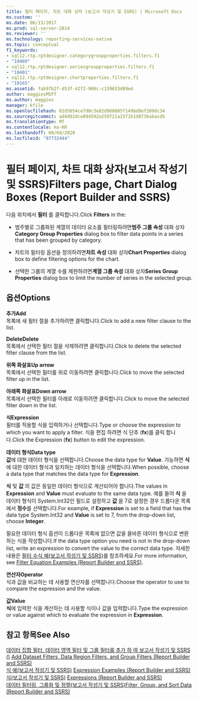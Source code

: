 ```yaml
---
title: 필터 페이지, 차트 대화 상자 (보고서 작성기 및 SSRS) | Microsoft Docs
ms.custom: ''
ms.date: 06/13/2017
ms.prod: sql-server-2014
ms.reviewer: ''
ms.technology: reporting-services-native
ms.topic: conceptual
f1_keywords:
- sql12.rtp.rptdesigner.categorygroupproperties.filters.f1
- "10409"
- sql12.rtp.rptdesigner.seriesgroupproperties.filters.f1
- "10401"
- sql12.rtp.rptdesigner.chartproperties.filters.f1
- "10165"
ms.assetid: fab97b2f-d53f-42f2-900c-c159653d89ed
author: maggiesMSFT
ms.author: maggies
manager: kfile
ms.openlocfilehash: 01d5054ce7d0c3e02d960885f149bd0ef209dc34
ms.sourcegitcommit: ad4d92dce894592a259721a1571b1d8736abacdb
ms.translationtype: MT
ms.contentlocale: ko-KR
ms.lasthandoff: 08/04/2020
ms.locfileid: "87732444"
---
```

# <a name="filters-page-chart-dialog-boxes-report-builder-and-ssrs"></a><span data-ttu-id="2f0f7-102">필터 페이지, 차트 대화 상자(보고서 작성기 및 SSRS)</span><span class="sxs-lookup"><span data-stu-id="2f0f7-102">Filters page, Chart Dialog Boxes (Report Builder and SSRS)</span></span>
  <span data-ttu-id="2f0f7-103">다음 위치에서 **필터** 를 클릭합니다.</span><span class="sxs-lookup"><span data-stu-id="2f0f7-103">Click **Filters** in the:</span></span>  
  
-   <span data-ttu-id="2f0f7-104">범주별로 그룹화된 계열의 데이터 요소를 필터링하려면**범주 그룹 속성** 대화 상자</span><span class="sxs-lookup"><span data-stu-id="2f0f7-104">**Category Group Properties** dialog box to filter data points in a series that has been grouped by category.</span></span>  
  
-   <span data-ttu-id="2f0f7-105">차트의 필터링 옵션을 정의하려면**차트 속성** 대화 상자</span><span class="sxs-lookup"><span data-stu-id="2f0f7-105">**Chart Properties** dialog box to define filtering options for the chart.</span></span>  
  
-   <span data-ttu-id="2f0f7-106">선택한 그룹의 계열 수를 제한하려면**계열 그룹 속성** 대화 상자</span><span class="sxs-lookup"><span data-stu-id="2f0f7-106">**Series Group Properties** dialog box to limit the number of series in the selected group.</span></span>  
  
## <a name="options"></a><span data-ttu-id="2f0f7-107">옵션</span><span class="sxs-lookup"><span data-stu-id="2f0f7-107">Options</span></span>  
 <span data-ttu-id="2f0f7-108">**추가**</span><span class="sxs-lookup"><span data-stu-id="2f0f7-108">**Add**</span></span>  
 <span data-ttu-id="2f0f7-109">목록에 새 필터 절을 추가하려면 클릭합니다.</span><span class="sxs-lookup"><span data-stu-id="2f0f7-109">Click to add a new filter clause to the list.</span></span>  
  
 <span data-ttu-id="2f0f7-110">**Delete**</span><span class="sxs-lookup"><span data-stu-id="2f0f7-110">**Delete**</span></span>  
 <span data-ttu-id="2f0f7-111">목록에서 선택한 필터 절을 삭제하려면 클릭합니다.</span><span class="sxs-lookup"><span data-stu-id="2f0f7-111">Click to delete the selected filter clause from the list.</span></span>  
  
 <span data-ttu-id="2f0f7-112">**위쪽 화살표**</span><span class="sxs-lookup"><span data-stu-id="2f0f7-112">**Up arrow**</span></span>  
 <span data-ttu-id="2f0f7-113">목록에서 선택한 필터를 위로 이동하려면 클릭합니다.</span><span class="sxs-lookup"><span data-stu-id="2f0f7-113">Click to move the selected filter up in the list.</span></span>  
  
 <span data-ttu-id="2f0f7-114">**아래쪽 화살표**</span><span class="sxs-lookup"><span data-stu-id="2f0f7-114">**Down arrow**</span></span>  
 <span data-ttu-id="2f0f7-115">목록에서 선택한 필터를 아래로 이동하려면 클릭합니다.</span><span class="sxs-lookup"><span data-stu-id="2f0f7-115">Click to move the selected filter down in the list.</span></span>  
  
 <span data-ttu-id="2f0f7-116">**식**</span><span class="sxs-lookup"><span data-stu-id="2f0f7-116">**Expression**</span></span>  
 <span data-ttu-id="2f0f7-117">필터를 적용할 식을 입력하거나 선택합니다.</span><span class="sxs-lookup"><span data-stu-id="2f0f7-117">Type or choose the expression to which you want to apply a filter.</span></span> <span data-ttu-id="2f0f7-118">식을 편집 하려면 식 단추 (**fx**)를 클릭 합니다.</span><span class="sxs-lookup"><span data-stu-id="2f0f7-118">Click the Expression (**fx**) button to edit the expression.</span></span>  
  
 <span data-ttu-id="2f0f7-119">**데이터 형식**</span><span class="sxs-lookup"><span data-stu-id="2f0f7-119">**Data type**</span></span>  
 <span data-ttu-id="2f0f7-120">**값**에 대한 데이터 형식을 선택합니다.</span><span class="sxs-lookup"><span data-stu-id="2f0f7-120">Choose the data type for **Value**.</span></span> <span data-ttu-id="2f0f7-121">가능하면 **식**에 대한 데이터 형식과 일치하는 데이터 형식을 선택합니다.</span><span class="sxs-lookup"><span data-stu-id="2f0f7-121">When possible, choose a data type that matches the data type for **Expression**.</span></span>  
  
 <span data-ttu-id="2f0f7-122">**식** 및 **값** 의 값은 동일한 데이터 형식으로 계산되어야 합니다.</span><span class="sxs-lookup"><span data-stu-id="2f0f7-122">The values in **Expression** and **Value** must evaluate to the same data type.</span></span> <span data-ttu-id="2f0f7-123">예를 들어 **식** 을 데이터 형식이 System.Int32인 필드로 설정하고 **값** 을 7로 설정한 경우 드롭다운 목록에서 **정수**를 선택합니다.</span><span class="sxs-lookup"><span data-stu-id="2f0f7-123">For example, if **Expression** is set to a field that has the data type System.Int32 and **Value** is set to 7, from the drop-down list, choose **Integer**.</span></span>  
  
 <span data-ttu-id="2f0f7-124">필요한 데이터 형식 옵션이 드롭다운 목록에 없으면 값을 올바른 데이터 형식으로 변환하는 식을 작성합니다.</span><span class="sxs-lookup"><span data-stu-id="2f0f7-124">If the data type option you need is not in the drop-down list, write an expression to convert the value to the correct data type.</span></span> <span data-ttu-id="2f0f7-125">자세한 내용은 [필터 수식 예&#40;보고서 작성기 및 SSRS&#41;](report-design/filter-equation-examples-report-builder-and-ssrs.md)를 참조하세요.</span><span class="sxs-lookup"><span data-stu-id="2f0f7-125">For more information, see [Filter Equation Examples &#40;Report Builder and SSRS&#41;](report-design/filter-equation-examples-report-builder-and-ssrs.md).</span></span>  
  
 <span data-ttu-id="2f0f7-126">**연산자**</span><span class="sxs-lookup"><span data-stu-id="2f0f7-126">**Operator**</span></span>  
 <span data-ttu-id="2f0f7-127">식과 값을 비교하는 데 사용할 연산자를 선택합니다.</span><span class="sxs-lookup"><span data-stu-id="2f0f7-127">Choose the operator to use to compare the expression and the value.</span></span>  
  
 <span data-ttu-id="2f0f7-128">**값**</span><span class="sxs-lookup"><span data-stu-id="2f0f7-128">**Value**</span></span>  
 <span data-ttu-id="2f0f7-129">**식**에 입력한 식을 계산하는 데 사용할 식이나 값을 입력합니다.</span><span class="sxs-lookup"><span data-stu-id="2f0f7-129">Type the expression or value against which to evaluate the expression in **Expression**.</span></span>  
  
## <a name="see-also"></a><span data-ttu-id="2f0f7-130">참고 항목</span><span class="sxs-lookup"><span data-stu-id="2f0f7-130">See Also</span></span>  
 <span data-ttu-id="2f0f7-131">[데이터 집합 필터, 데이터 영역 필터 및 그룹 필터를 추가 하 여 보고서 작성기 및 SSRS &#40;&#41;](report-design/add-dataset-filters-data-region-filters-and-group-filters.md) </span><span class="sxs-lookup"><span data-stu-id="2f0f7-131">[Add Dataset Filters, Data Region Filters, and Group Filters &#40;Report Builder and SSRS&#41;](report-design/add-dataset-filters-data-region-filters-and-group-filters.md) </span></span>  
 <span data-ttu-id="2f0f7-132">[식 예&#40;보고서 작성기 및 SSRS&#41;](report-design/expression-examples-report-builder-and-ssrs.md) </span><span class="sxs-lookup"><span data-stu-id="2f0f7-132">[Expression Examples &#40;Report Builder and SSRS&#41;](report-design/expression-examples-report-builder-and-ssrs.md) </span></span>  
 <span data-ttu-id="2f0f7-133">[식&#40;보고서 작성기 및 SSRS&#41;](report-design/expressions-report-builder-and-ssrs.md) </span><span class="sxs-lookup"><span data-stu-id="2f0f7-133">[Expressions &#40;Report Builder and SSRS&#41;](report-design/expressions-report-builder-and-ssrs.md) </span></span>  
 [<span data-ttu-id="2f0f7-134">데이터 필터링, 그룹화 및 정렬&#40;보고서 작성기 및 SSRS&#41;</span><span class="sxs-lookup"><span data-stu-id="2f0f7-134">Filter, Group, and Sort Data &#40;Report Builder and SSRS&#41;</span></span>](report-design/filter-group-and-sort-data-report-builder-and-ssrs.md)  
  
  
